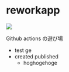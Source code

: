 # reworkapp
![](https://github.com/horsewin/reworkapp/workflows/CI/badge.svg)

Github actions の遊び場

- test ge
- created published
  - hoghogehoge
